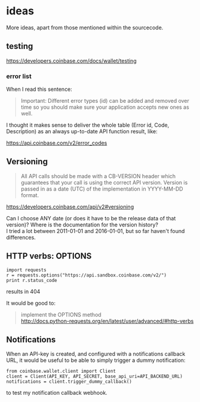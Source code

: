 # ideas

More ideas, apart from those mentioned within the sourcecode.

## testing
https://developers.coinbase.com/docs/wallet/testing

### error list
When I read this sentence:

> Important: Different error types (id) can be added and removed over time so you should make sure your application accepts new ones as well.

I thought it makes sense to deliver the whole table (Error id, Code, Description) as an always up-to-date API function result, like:

https://api.coinbase.com/v2/error_codes

## Versioning

> All API calls should be made with a CB-VERSION header which guarantees that your call is using the correct API version. Version is passed in as a date (UTC) of the implementation in YYYY-MM-DD format.

https://developers.coinbase.com/api/v2#versioning

Can I choose ANY date (or does it have to be the release data of that version)? 
Where is the documentation for the version history?  
I tried a lot between 2011-01-01 and 2016-01-01, but so far haven't found differences. 

## HTTP verbs: OPTIONS

    import requests
    r = requests.options("https://api.sandbox.coinbase.com/v2/")
    print r.status_code
    
results in 
    404 
    
It would be good to:

> implement the OPTIONS method  
> http://docs.python-requests.org/en/latest/user/advanced/#http-verbs

## Notifications
When an API-key is created, and configured with a notifications callback URL, it would be useful to be able to simply trigger a dummy notification:

    from coinbase.wallet.client import Client
    client = Client(API_KEY, API_SECRET, base_api_uri=API_BACKEND_URL)
    notifications = client.trigger_dummy_callback()
	
to test my notification callback webhook.

